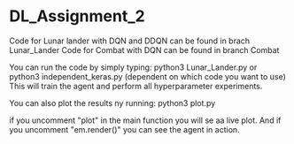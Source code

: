 # DL_Assignment_2
Code for Lunar lander with DQN and DDQN can be found in brach Lunar_Lander
Code for Combat with DQN can be found in branch Combat

You can run the code by simply typing: python3 Lunar_Lander.py or python3 independent_keras.py (dependent on which code you want to use)
This will train the agent and perform all hyperparameter experiments. 

You can also plot the results ny running: python3 plot.py

if you uncomment "plot" in the main function you will se aa live plot. And if you uncomment "em.render()" you can see the agent in action. 
